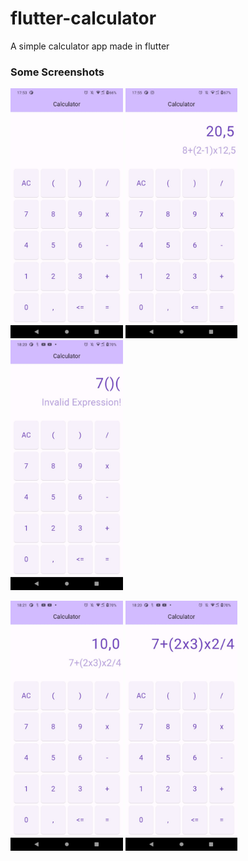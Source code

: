 # flutter-calculator

A simple calculator app made in flutter 

### Some Screenshots

<p float="left">
  <img src="app_images/calculator_img1.jpeg" height="400em"/>
  <img src="app_images/calculator_img2.jpeg" height="400em"/>
  <img src="app_images/calculator_img3.jpeg" height="400em"/>
</p>
<p float="left">
  <img src="app_images/calculator_img4.jpeg" height="400em"/>
  <img src="app_images/calculator_img5.jpeg" height="400em"/>
</p>



